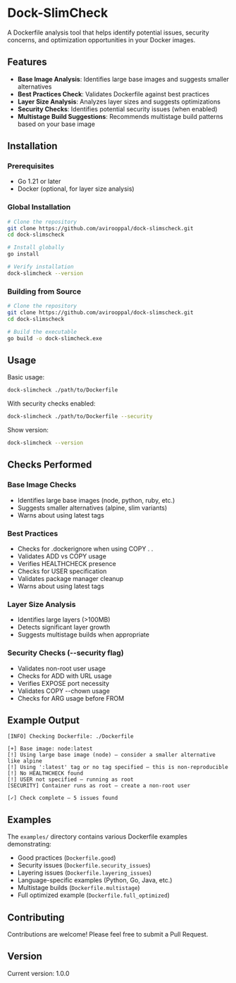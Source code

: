 # Dock-SlimCheck

A Dockerfile analysis tool that helps identify potential issues, security concerns, and optimization opportunities in your Docker images.

## Features

- **Base Image Analysis**: Identifies large base images and suggests smaller alternatives
- **Best Practices Check**: Validates Dockerfile against best practices
- **Layer Size Analysis**: Analyzes layer sizes and suggests optimizations
- **Security Checks**: Identifies potential security issues (when enabled)
- **Multistage Build Suggestions**: Recommends multistage build patterns based on your base image

## Installation

### Prerequisites
- Go 1.21 or later
- Docker (optional, for layer size analysis)

### Global Installation
```bash
# Clone the repository
git clone https://github.com/avirooppal/dock-slimscheck.git
cd dock-slimscheck

# Install globally
go install

# Verify installation
dock-slimcheck --version
```

### Building from Source
```bash
# Clone the repository
git clone https://github.com/avirooppal/dock-slimscheck.git
cd dock-slimscheck

# Build the executable
go build -o dock-slimcheck.exe
```

## Usage

Basic usage:
```bash
dock-slimcheck ./path/to/Dockerfile
```

With security checks enabled:
```bash
dock-slimcheck ./path/to/Dockerfile --security
```

Show version:
```bash
dock-slimcheck --version
```

## Checks Performed

### Base Image Checks
- Identifies large base images (node, python, ruby, etc.)
- Suggests smaller alternatives (alpine, slim variants)
- Warns about using latest tags

### Best Practices
- Checks for .dockerignore when using COPY . .
- Validates ADD vs COPY usage
- Verifies HEALTHCHECK presence
- Checks for USER specification
- Validates package manager cleanup
- Warns about using latest tags

### Layer Size Analysis
- Identifies large layers (>100MB)
- Detects significant layer growth
- Suggests multistage builds when appropriate

### Security Checks (--security flag)
- Validates non-root user usage
- Checks for ADD with URL usage
- Verifies EXPOSE port necessity
- Validates COPY --chown usage
- Checks for ARG usage before FROM

## Example Output

```
[INFO] Checking Dockerfile: ./Dockerfile

[+] Base image: node:latest
[!] Using large base image (node) — consider a smaller alternative like alpine
[!] Using ':latest' tag or no tag specified — this is non-reproducible
[!] No HEALTHCHECK found
[!] USER not specified — running as root
[SECURITY] Container runs as root — create a non-root user

[✓] Check complete — 5 issues found
```

## Examples

The `examples/` directory contains various Dockerfile examples demonstrating:
- Good practices (`Dockerfile.good`)
- Security issues (`Dockerfile.security_issues`)
- Layering issues (`Dockerfile.layering_issues`)
- Language-specific examples (Python, Go, Java, etc.)
- Multistage builds (`Dockerfile.multistage`)
- Full optimized example (`Dockerfile.full_optimized`)

## Contributing

Contributions are welcome! Please feel free to submit a Pull Request.

## Version

Current version: 1.0.0
